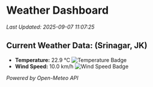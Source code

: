 
# Weather Dashboard

_Last Updated: 2025-09-07 11:07:25_

## Current Weather Data: (Srinagar, JK)
- **Temperature:** 22.9 °C ![Temperature Badge](https://img.shields.io/badge/Temperature-Medium%20Temp-green)
- **Wind Speed:** 10.0 km/h ![Wind Speed Badge](https://img.shields.io/badge/Wind%20Speed-Light%20Wind-blue)

*Powered by Open-Meteo API*
